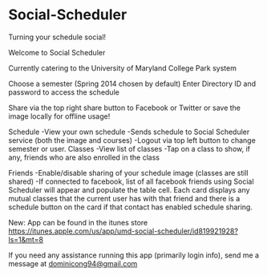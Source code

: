 Social-Scheduler
================

Turning your schedule social!

Welcome to Social Scheduler

Currently catering to the University of Maryland College Park system

Choose a semester (Spring 2014 chosen by default)
Enter Directory ID and password
to access the schedule

Share via the top right share button to Facebook or Twitter or save the image locally for offline usage!

Schedule
    -View your own schedule
    -Sends schedule to Social Scheduler service (both the image and courses)
    -Logout via top left button to change semester or user.
Classes
    -View list of classes
    -Tap on a class to show, if any, friends who are also enrolled in the class
    
Friends
    -Enable/disable sharing of your schedule image (classes are still shared)
    -If connected to facebook, list of all facebook friends using Social Scheduler will appear and populate the table cell. Each card displays any mutual classes that the current user has with that friend and there is a schedule button on the card if that contact has enabled schedule sharing.
    
New: App can be found in the itunes store
    https://itunes.apple.com/us/app/umd-social-scheduler/id819921928?ls=1&mt=8
    
If you need any assistance running this app (primarily login info), send me a message at dominicong94@gmail.com
